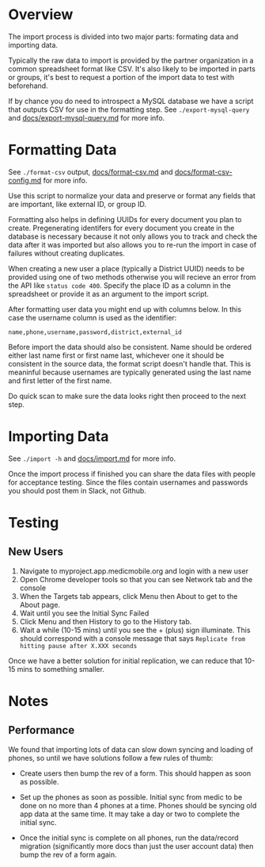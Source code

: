 Overview
========

The import process is divided into two major parts: formating data and importing data.

Typically the raw data to import is provided by the partner organization in a
common spreadsheet format like CSV.  It's also likely to be imported in parts
or groups, it's best to request a portion of the import data to test with
beforehand.

If by chance you do need to introspect a MySQL database we have a script that
outputs CSV for use in the formatting step.  See `./export-mysql-query` and
[docs/export-mysql-query.md](docs/export-mysql-query.md) for more info. 


Formatting Data
================

See `./format-csv` output, [docs/format-csv.md](docs/format-csv.md) and
[docs/format-csv-config.md](docs/format-csv-config.md) for more info. 

Use this script to normalize your data and preserve or format any fields that
are important, like external ID, or group ID.

Formatting also helps in defining UUIDs for every document you plan to create.
Pregenerating identifers for every document you create in the database is
necessary because it not only allows you to track and check the data after it
was imported but also allows you to re-run the import in case of failures
without creating duplicates.  

When creating a new user a place (typically a District UUID) needs to be
provided using one of two methods otherwise you will recieve an error from the
API like `status code 400`.  Specify the place ID as a column in the
spreadsheet or provide it as an argument to the import script.

After formatting user data you might end up with columns below.  In this case
the username column is used as the identifier:

    name,phone,username,password,district,external_id

Before import the data should also be consistent.  Name should be ordered
either last name first or first name last, whichever one it should be
consistent in the source data, the format script doesn't handle that.  This is
meaninful because usernames are typically generated using the last name and
first letter of the first name.

Do quick scan to make sure the data looks right then proceed to the next step.

Importing Data
===============

See `./import -h` and [docs/import.md](docs/import.md) for more info. 

Once the import process if finished you can share the data files with people for
acceptance testing.  Since the files contain usernames and passwords you should
post them in Slack, not Github.


Testing
=======

New Users
----------

  1. Navigate to myproject.app.medicmobile.org and login with a new user
  2. Open Chrome developer tools so that you can see Network tab and the console
  3. When the Targets tab appears, click Menu then About to get to the About page.
  4. Wait until you see the Initial Sync Failed
  5. Click Menu and then History to go to the History tab.
  6. Wait a while (10-15 mins) until you see the + (plus) sign illuminate.
     This should correspond with a console message that says `Replicate from
     hitting pause after X.XXX seconds`

Once we have a better solution for initial replication, we can reduce that
10-15 mins to something smaller.

Notes
=====

Performance
------------

We found that importing lots of data can slow down syncing and loading of
phones, so until we have solutions follow a few rules of thumb:

  - Create users then bump the rev of a form. This should happen as soon as
    possible.

  - Set up the phones as soon as possible. Initial sync from medic to be done
    on no more than 4 phones at a time. Phones should be syncing old app data
    at the same time. It may take a day or two to complete the initial sync.

  - Once the initial sync is complete on all phones, run the data/record
    migration (significantly more docs than just the user account data) then
    bump the rev of a form again.

